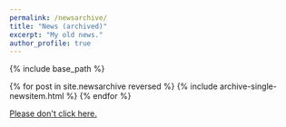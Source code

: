 ```yaml
---
permalink: /newsarchive/
title: "News (archived)"
excerpt: "My old news."
author_profile: true
---
```


{% include base_path %}


{% for post in site.newsarchive reversed %}
  {% include archive-single-newsitem.html %}
{% endfor %}

		
<a href="../raptorize/#" class="raptorizeMe">Please don't click here.</a>	
